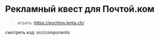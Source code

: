 # Рекламный квест для Почтой.ком

> играть: https://pochtoy.lenta.ch/

смотреть код: src/components
